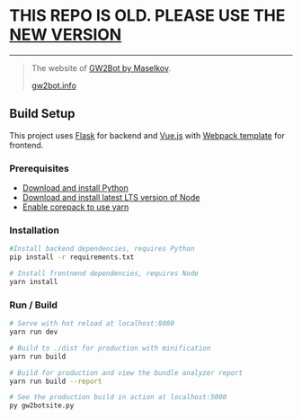# THIS REPO IS OLD. PLEASE USE THE [NEW VERSION](https://github.com/brybrant/gw2bot-site)

---

> The website of [GW2Bot by Maselkov](https://github.com/Maselkov/GW2Bot).
> 
> [gw2bot.info](https://gw2bot.info/)

## Build Setup

This project uses [Flask](http://flask.pocoo.org/) for backend and [Vue.js](https://vuejs.org/) with [Webpack template](https://github.com/vuejs-templates/webpack) for frontend.

### Prerequisites

- [Download and install Python](https://www.python.org/downloads/)
- [Download and install latest LTS version of Node](https://nodejs.org/en/download/)
- [Enable corepack to use yarn](https://yarnpkg.com/getting-started/install)

### Installation

``` bash
#Install backend dependencies, requires Python
pip install -r requirements.txt

# Install frontnend dependencies, requires Node
yarn install
```

### Run / Build

``` bash
# Serve with hot reload at localhost:8080
yarn run dev

# Build to ./dist for production with minification
yarn run build

# Build for production and view the bundle analyzer report
yarn run build --report

# See the production build in action at localhost:5000
py gw2botsite.py
```
